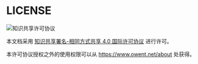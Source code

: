 LICENSE
=======

![知识共享许可协议](https://i.creativecommons.org/l/by-sa/4.0/88x31.png)

本文档采用 [知识共享署名-相同方式共享 4.0 国际许可协议](https://creativecommons.org/licenses/by-sa/4.0/) 进行许可。

本许可协议授权之外的使用权限可以从 https://www.owent.net/about 处获得。
